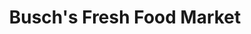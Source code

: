---
title: "Busch's Fresh Food Market"
url: /ann-arbor/buschs-fresh-food-market/
shop: Supermarkt
---